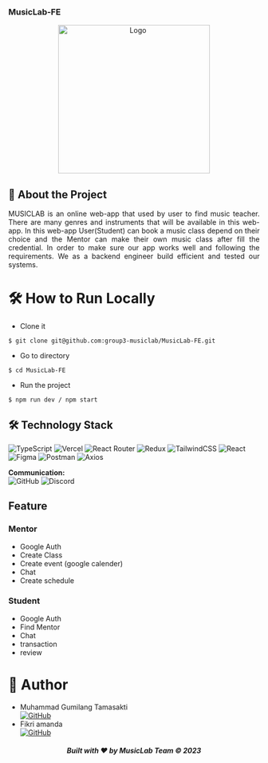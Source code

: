 ### MusicLab-FE

<div align="center">
<img src="https://github.com/group3-musiclab/MusicLab-FE/blob/main/src/assets/logo-musiclab.webp" alt="Logo" width="304" height="297">

</div>

## 📑 About the Project

<p align="justify">MUSICLAB is an online web-app that used by user to find music teacher. There are many genres and instruments that will be available in this web-app. In this web-app User(Student) can book a music class depend on their choice and the Mentor can make their own music class after fill the credential. In order to make sure our app works well and following the requirements. We as a backend engineer build efficient and tested our systems.</p>


# 🛠️ How to Run Locally

- Clone it

```
$ git clone git@github.com:group3-musiclab/MusicLab-FE.git
```

- Go to directory

```
$ cd MusicLab-FE
```

- Run the project

```
$ npm run dev / npm start
```

## 🛠 Technology Stack
![TypeScript](https://img.shields.io/badge/typescript-%23007ACC.svg?style=for-the-badge&logo=typescript&logoColor=white) 
![Vercel](https://img.shields.io/badge/vercel-%23000000.svg?style=for-the-badge&logo=vercel&logoColor=white) 
![React Router](https://img.shields.io/badge/React_Router-CA4245?style=for-the-badge&logo=react-router&logoColor=white) 
![Redux](https://img.shields.io/badge/redux-%23593d88.svg?style=for-the-badge&logo=redux&logoColor=white) 
![TailwindCSS](https://img.shields.io/badge/tailwindcss-%2338B2AC.svg?style=for-the-badge&logo=tailwind-css&logoColor=white) 
![React](https://img.shields.io/badge/react-%2320232a.svg?style=for-the-badge&logo=react&logoColor=%2361DAFB) 	
![Figma](https://img.shields.io/badge/figma-%23F24E1E.svg?style=for-the-badge&logo=figma&logoColor=white) 
![Postman](https://img.shields.io/badge/Postman-FF6C37?style=for-the-badge&logo=postman&logoColor=white)
![Axios](https://img.shields.io/badge/axios-A020F0?style=for-the-badge&logo=axios&logoColor=white)

**Communication:**  
![GitHub](https://img.shields.io/badge/github%20Project-%23121011.svg?style=for-the-badge&logo=github&logoColor=white)
![Discord](https://img.shields.io/badge/Discord-%237289DA.svg?style=for-the-badge&logo=discord&logoColor=white)

## Feature
### Mentor
- Google Auth
- Create Class
- Create event (google calender)
- Chat
- Create schedule

### Student
- Google Auth
- Find Mentor
- Chat
- transaction
- review


# 🤖 Author

- Muhammad Gumilang Tamasakti <br> [![GitHub](https://img.shields.io/badge/Tamasakti-%23121011.svg?style=for-the-badge&logo=github&logoColor=white)](https://github.com/kharismajanuar)
- Fikri amanda <br> [![GitHub](https://img.shields.io/badge/Fianda-%23121011.svg?style=for-the-badge&logo=github&logoColor=white)](https://github.com/fianda12)

<h5>
<p align="center">Built with ❤️ by MusicLab Team ©️ 2023</p>
</h5>
